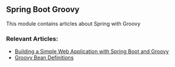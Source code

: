 ## Spring Boot Groovy

This module contains articles about Spring with Groovy


### Relevant Articles:

- [Building a Simple Web Application with Spring Boot and Groovy](https://www.baeldung.com/spring-boot-groovy-web-app)
- [Groovy Bean Definitions](https://www.baeldung.com/spring-groovy-beans)